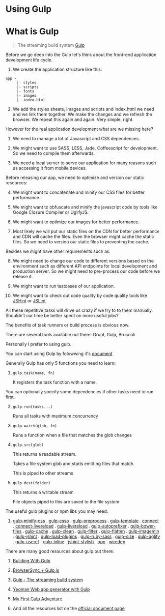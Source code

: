 Using Gulp
=========

# What is Gulp

> The streaming build system [Gulp](http://gulpjs.com/)

Before we go deep into the Gulp let's think about the front-end application development life cycle.

1. We create the application structure like this:
```
app -
     |- styles
     |- scripts
     |- fonts
     |- images
     |- index.html
```

2. We add the styles sheets, images and scripts and index.html we need and we link them together.
We make the changes and we refresh the browser. We repeat this again and again. Very simple, right.


However for the real application development what are we missing here?

1. We need to manage a lot of Javascript and CSS dependences.

2. We might want to use SASS, LESS, Jade, Coffeescript for development. So we need to compile them afterwards.

3. We need a local server to serve our application for many reasons such as accessing it from mobile devices.

Before releasing our app, we need to optimize and version our static resources:

4. We might want to concatenate and minify our CSS files for better performance.

5. We might want to obfuscate and minify the javascript code by tools like Google Closure Compiler or UglifyJS.

6. We might want to optimize our images for better performance.

7. Most likely we will put our static files on the CDN for better performance and CDN will cache the files.
 Even the browser might cache the static files. So we need to version our static files to preventing the cache.

Besides we might have other requirements such as:

8. We might need to change our code to different versions based on the environment such as different API endpoints for
local development and production server. So we might need to pre-process our code before we release it.

9. We might want to run testcases of our application.

10. We might want to check out code quality by code quality tools like [JSHint](http://jshint.com) or [JSLint](http://www.jslint.com)

All these repetitive tasks will drive us crazy if we try to to them manually. Shouldn't our time be better spent on more useful jobs?

The benefits of task runners or build process is obvious now.

There are several tools available out there: Grunt, Gulp, Broccoli

Personally I prefer to using gulp.

You can start using Gulp by folowwing it's [document](https://github.com/gulpjs/gulp/tree/master/docs)

Generally Gulp has only 5 functions you need to learn:

1. `gulp.task(name, fn)`

    It registers the task function with a name.

  You can optionally specify some dependencies if other tasks need to run first.

2. `gulp.run(tasks...)`

    Runs all tasks with maximum concurrency

3. `gulp.watch(glob, fn)`

    Runs a function when a file that matches the glob changes

4. `gulp.src(glob)`

    This returns a readable stream.

    Takes a file system glob and starts emitting files that match.

    This is piped to other streams

5. `gulp.dest(folder)`

    This returns a writable stream

    File objects piped to this are saved to the file system

The useful gulp plugins or npm libs you may need:

1. [gulp-minify-css](https://www.npmjs.org/package/gulp-minify-css)
. [gulp-csso](https://www.npmjs.org/package/gulp-csso)
. [gulp-preprocess](https://www.npmjs.org/package/gulp-preprocess)
. [gulp-template](https://www.npmjs.org/package/gulp-template)
. [connect](https://www.npmjs.org/package/connect)
. [connect-livereload](https://www.npmjs.org/package/connect-livereload)
. [gulp-livereload](https://www.npmjs.org/package/gulp-livereload)
. [gulp-autoprefixer](https://www.npmjs.org/package/gulp-autoprefixer)
. [gulp-bower-files](https://www.npmjs.org/package/gulp-bower-files)
. [gulp-cache](https://www.npmjs.org/package/gulp-cache)
. [gulp-clean](https://www.npmjs.org/package/gulp-clean)
. [gulp-filter](https://www.npmjs.org/package/gulp-filter)
. [gulp-flatten](https://www.npmjs.org/package/gulp-flatten)
. [gulp-imagemin](https://www.npmjs.org/package/gulp-imagemin)
. [gulp-jshint](https://www.npmjs.org/package/gulp-jshint)
. [gulp-load-plugins](https://www.npmjs.org/package/gulp-load-plugins)
. [gulp-ruby-sass](https://www.npmjs.org/package/gulp-ruby-sass)
. [gulp-size](https://www.npmjs.org/package/gulp-size)
. [gulp-uglify](https://www.npmjs.org/package/gulp-uglify)
. [gulp-useref](https://www.npmjs.org/package/gulp-useref)
. [gulp-inline](https://www.npmjs.org/package/gulp-inline)
. [jshint-stylish](https://www.npmjs.org/package/jshint-stylish)
. [opn](https://www.npmjs.org/package/opn)
. [wiredep](https://www.npmjs.org/package/wiredep)

There are many good resources about gulp out there:

1. [Building With Gulp](http://www.smashingmagazine.com/2014/06/11/building-with-gulp/)

2. [BrowserSync + Gulp.js](http://www.browsersync.io/docs/gulp/)

3. [Gulp - The streaming build system](http://slides.com/contra/gulp#/)

4. [Yeoman Web app generator with Gulp](https://github.com/yeoman/generator-gulp-webapp)

5. [My First Gulp Adventure](http://ponyfoo.com/articles/my-first-gulp-adventure)

6. And all the resources list on the [official document page](https://github.com/gulpjs/gulp/tree/master/docs)

